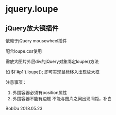 # jquery.loupe

## jQuery放大镜插件

依赖于jQuery mousewheel插件

配合loupe.css使用

需放大图片外层div的jQuery对象绑定loupe()方法

如 $('#p1').loupe(); 即可实现鼠标移入出现放大框

注意事项：

1. 外围容器必须有position属性
2. 外围容器不能有边框 不能与图片之间出现间距，补白

BobDu 2018.05.23
